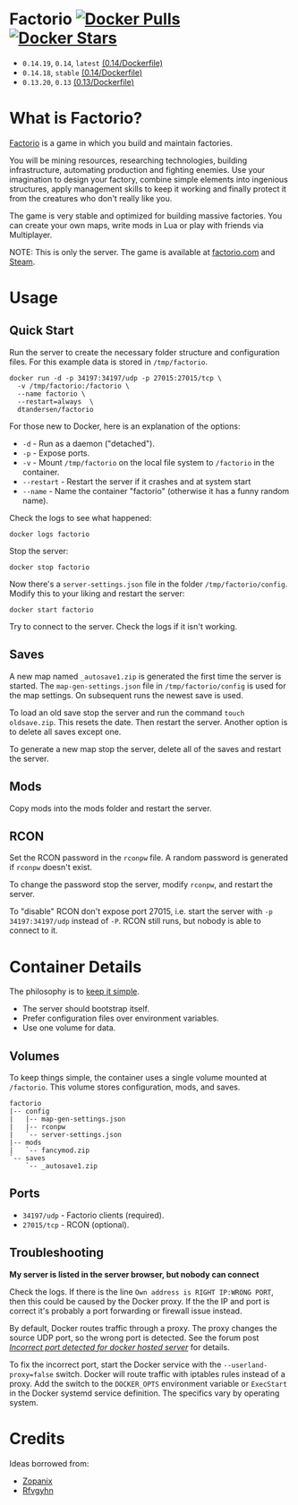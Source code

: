 # Factorio [![Docker Pulls](https://img.shields.io/docker/pulls/dtandersen/factorio.svg)](https://hub.docker.com/r/dtandersen/factorio/) [![Docker Stars](https://img.shields.io/docker/stars/dtandersen/factorio.svg)](https://hub.docker.com/r/dtandersen/factorio/)

* `0.14.19`, `0.14`, `latest` [(0.14/Dockerfile)](https://github.com/dtandersen/docker_factorio_server/blob/master/0.14/Dockerfile)
* `0.14.18`, `stable` [(0.14/Dockerfile)](https://github.com/dtandersen/docker_factorio_server/blob/0.14.18/0.14/Dockerfile)
* `0.13.20`, `0.13`  [(0.13/Dockerfile)](https://github.com/dtandersen/docker_factorio_server/blob/master/0.13/Dockerfile)

# What is Factorio?

[Factorio](https://www.factorio.com) is a game in which you build and maintain factories.

You will be mining resources, researching technologies, building infrastructure, automating production and fighting enemies. Use your imagination to design your factory, combine simple elements into ingenious structures, apply management skills to keep it working and finally protect it from the creatures who don't really like you.

The game is very stable and optimized for building massive factories. You can create your own maps, write mods in Lua or play with friends via Multiplayer.

NOTE: This is only the server. The game is available at [factorio.com](https://www.factorio.com) and [Steam](http://store.steampowered.com/app/427520/).


# Usage

## Quick Start

Run the server to create the necessary folder structure and configuration files. For this example data is stored in `/tmp/factorio`.

```
docker run -d -p 34197:34197/udp -p 27015:27015/tcp \
  -v /tmp/factorio:/factorio \
  --name factorio \
  --restart=always  \
  dtandersen/factorio
```

For those new to Docker, here is an explanation of the options:

* `-d` - Run as a daemon ("detached").
* `-p` - Expose ports.
* `-v` - Mount `/tmp/factorio` on the local file system to `/factorio` in the container.
* `--restart` - Restart the server if it crashes and at system start
* `--name` - Name the container "factorio" (otherwise it has a funny random name).

Check the logs to see what happened:

```
docker logs factorio
```

Stop the server:

```
docker stop factorio
```

Now there's a `server-settings.json` file in the folder `/tmp/factorio/config`. Modify this to your liking and restart the server:

```
docker start factorio
```

Try to connect to the server. Check the logs if it isn't working.


## Saves

A new map named `_autosave1.zip` is generated the first time the server is started. The `map-gen-settings.json` file in `/tmp/factorio/config` is used for the map settings. On subsequent runs the newest save is used.

To load an old save stop the server and run the command `touch oldsave.zip`. This resets the date. Then restart the server. Another option is to delete all saves except one.

To generate a new map stop the server, delete all of the saves and restart the server.


## Mods

Copy mods into the mods folder and restart the server.


## RCON

Set the RCON password in the `rconpw` file. A random password is generated if `rconpw` doesn't exist.

To change the password stop the server, modify `rconpw`, and restart the server.

To "disable" RCON don't expose port 27015, i.e. start the server with `-p 34197:34197/udp` instead of `-P`. RCON still runs, but nobody is able to connect to it.


# Container Details

The philosophy is to [keep it simple](http://wiki.c2.com/?KeepItSimple).

* The server should bootstrap itself.
* Prefer configuration files over environment variables.
* Use one volume for data.


## Volumes

To keep things simple, the container uses a single volume mounted at `/factorio`. This volume stores configuration, mods, and saves.

    factorio
    |-- config
    |   |-- map-gen-settings.json
    |   |-- rconpw
    |   `-- server-settings.json
    |-- mods
    |   `-- fancymod.zip
    `-- saves
        `-- _autosave1.zip


## Ports

* `34197/udp` - Factorio clients (required).
* `27015/tcp` - RCON (optional).


## Troubleshooting

**My server is listed in the server browser, but nobody can connect**

Check the logs. If there is the line `Own address is RIGHT IP:WRONG PORT`, then this could be caused by the Docker proxy. If the the IP and port is correct it's probably a port forwarding or firewall issue instead.

By default, Docker routes traffic through a proxy. The proxy changes the source UDP port, so the wrong port is detected. See the forum post *[Incorrect port detected for docker hosted server](https://forums.factorio.com/viewtopic.php?f=49&t=35255)* for details.

To fix the incorrect port, start the Docker service with the `--userland-proxy=false` switch. Docker will route traffic with iptables rules instead of a proxy. Add the switch to the `DOCKER_OPTS` environment variable or `ExecStart` in the Docker systemd service definition. The specifics vary by operating system.


# Credits

Ideas borrowed from:

* [Zopanix](https://github.com/zopanix/docker_factorio_server)
* [Rfvgyhn](https://github.com/Rfvgyhn/docker-factorio)
